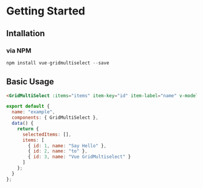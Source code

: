 # Getting Started

## Intallation

### via NPM

```js
npm install vue-gridmultiselect --save
```

## Basic Usage

```html
<GridMultiSelect :items="items" item-key="id" item-label="name" v-model="selectedItems" />
```

```js
export default {
  name: "example",
  components: { GridMultiSelect },
  data() {
    return {
      selectedItems: [],
      items: [
        { id: 1, name: "Say Hello" },
        { id: 2, name: "to" },
        { id: 3, name: "Vue GridMultiselect" }
      ]
    };
  }
};
```